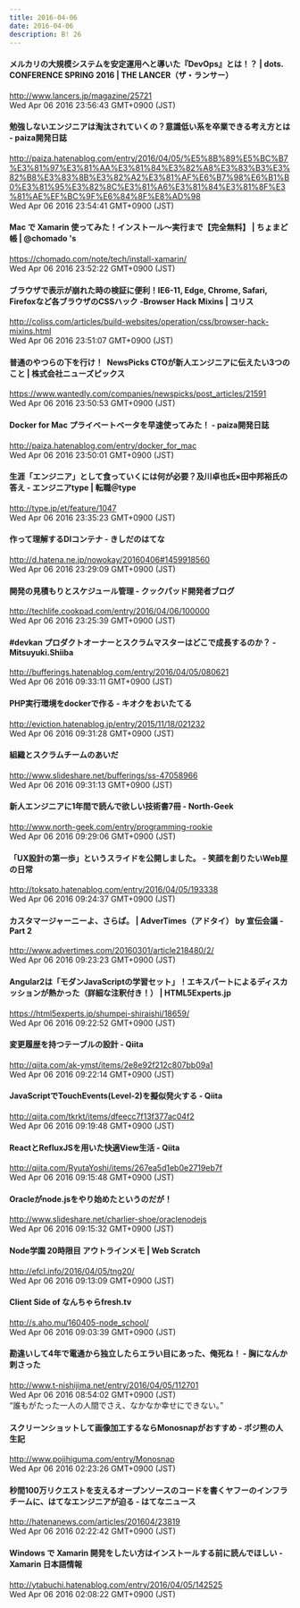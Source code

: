```yaml
---
title: 2016-04-06
date: 2016-04-06
description: B! 26
---
```


#### メルカリの大規模システムを安定運用へと導いた『DevOps』とは！？ | dots. CONFERENCE SPRING 2016 | THE LANCER（ザ・ランサー）
http://www.lancers.jp/magazine/25721<br>
Wed Apr 06 2016 23:56:43 GMT+0900 (JST)<br>


#### 勉強しないエンジニアは淘汰されていくの？意識低い系を卒業できる考え方とは - paiza開発日誌
http://paiza.hatenablog.com/entry/2016/04/05/%E5%8B%89%E5%BC%B7%E3%81%97%E3%81%AA%E3%81%84%E3%82%A8%E3%83%B3%E3%82%B8%E3%83%8B%E3%82%A2%E3%81%AF%E6%B7%98%E6%B1%B0%E3%81%95%E3%82%8C%E3%81%A6%E3%81%84%E3%81%8F%E3%81%AE%EF%BC%9F%E6%84%8F%E8%AD%98<br>
Wed Apr 06 2016 23:54:41 GMT+0900 (JST)<br>


#### Mac で Xamarin 使ってみた！インストール〜実行まで【完全無料】 | ちょまど帳 | @chomado 's
https://chomado.com/note/tech/install-xamarin/<br>
Wed Apr 06 2016 23:52:22 GMT+0900 (JST)<br>


####   ブラウザで表示が崩れた時の検証に便利！IE6-11, Edge, Chrome, Safari, Firefoxなど各ブラウザのCSSハック -Browser Hack Mixins | コリス
http://coliss.com/articles/build-websites/operation/css/browser-hack-mixins.html<br>
Wed Apr 06 2016 23:51:07 GMT+0900 (JST)<br>


#### 普通のやつらの下を行け！  NewsPicks CTOが新人エンジニアに伝えたい3つのこと | 株式会社ニューズピックス
https://www.wantedly.com/companies/newspicks/post_articles/21591<br>
Wed Apr 06 2016 23:50:53 GMT+0900 (JST)<br>


#### Docker for Mac プライベートベータを早速使ってみた！ - paiza開発日誌
http://paiza.hatenablog.com/entry/docker_for_mac<br>
Wed Apr 06 2016 23:50:01 GMT+0900 (JST)<br>


#### 生涯「エンジニア」として食っていくには何が必要？及川卓也氏×田中邦裕氏の答え - エンジニアtype | 転職＠type
http://type.jp/et/feature/1047<br>
Wed Apr 06 2016 23:35:23 GMT+0900 (JST)<br>


#### 作って理解するDIコンテナ - きしだのはてな
http://d.hatena.ne.jp/nowokay/20160406#1459918560<br>
Wed Apr 06 2016 23:29:09 GMT+0900 (JST)<br>


#### 開発の見積もりとスケジュール管理 - クックパッド開発者ブログ
http://techlife.cookpad.com/entry/2016/04/06/100000<br>
Wed Apr 06 2016 23:25:39 GMT+0900 (JST)<br>


#### #devkan プロダクトオーナーとスクラムマスターはどこで成長するのか？ - Mitsuyuki.Shiiba
http://bufferings.hatenablog.com/entry/2016/04/05/080621<br>
Wed Apr 06 2016 09:33:11 GMT+0900 (JST)<br>


#### PHP実行環境をdockerで作る - キオクをおいたてる
http://eviction.hatenablog.jp/entry/2015/11/18/021232<br>
Wed Apr 06 2016 09:31:28 GMT+0900 (JST)<br>


#### 組織とスクラムチームのあいだ
http://www.slideshare.net/bufferings/ss-47058966<br>
Wed Apr 06 2016 09:31:13 GMT+0900 (JST)<br>


#### 新人エンジニアに1年間で読んで欲しい技術書7冊 - North-Geek
http://www.north-geek.com/entry/programming-rookie<br>
Wed Apr 06 2016 09:29:06 GMT+0900 (JST)<br>


#### 「UX設計の第一歩」というスライドを公開しました。 - 笑顔を創りたいWeb屋の日常
http://toksato.hatenablog.com/entry/2016/04/05/193338<br>
Wed Apr 06 2016 09:24:37 GMT+0900 (JST)<br>


#### カスタマージャーニーよ、さらば。 | AdverTimes（アドタイ） by 宣伝会議 - Part 2
http://www.advertimes.com/20160301/article218480/2/<br>
Wed Apr 06 2016 09:23:23 GMT+0900 (JST)<br>


#### Angular2は「モダンJavaScriptの学習セット」！エキスパートによるディスカッションが熱かった（詳細な注釈付き！） | HTML5Experts.jp
https://html5experts.jp/shumpei-shiraishi/18659/<br>
Wed Apr 06 2016 09:22:52 GMT+0900 (JST)<br>


#### 変更履歴を持つテーブルの設計 - Qiita
http://qiita.com/ak-ymst/items/2e8e92f212c807bb09a1<br>
Wed Apr 06 2016 09:22:14 GMT+0900 (JST)<br>


#### JavaScriptでTouchEvents(Level-2)を擬似発火する - Qiita
http://qiita.com/tkrkt/items/dfeecc7f13f377ac04f2<br>
Wed Apr 06 2016 09:19:48 GMT+0900 (JST)<br>


#### ReactとRefluxJSを用いた快適View生活 - Qiita
http://qiita.com/RyutaYoshi/items/267ea5d1eb0e2719eb7f<br>
Wed Apr 06 2016 09:15:48 GMT+0900 (JST)<br>


#### Oracleがnode.jsをやり始めたというのだが！
http://www.slideshare.net/charlier-shoe/oraclenodejs<br>
Wed Apr 06 2016 09:15:32 GMT+0900 (JST)<br>


####                 Node学園 20時限目 アウトラインメモ | Web Scratch            
http://efcl.info/2016/04/05/tng20/<br>
Wed Apr 06 2016 09:13:09 GMT+0900 (JST)<br>


#### Client Side of なんちゃらfresh.tv
http://s.aho.mu/160405-node_school/<br>
Wed Apr 06 2016 09:03:39 GMT+0900 (JST)<br>


#### 勘違いして4年で電通から独立したらエラい目にあった、俺死ね！ - 胸になんか刺さった
http://www.t-nishijima.net/entry/2016/04/05/112701<br>
Wed Apr 06 2016 08:54:02 GMT+0900 (JST)<br>
“誰もがたった一人の人間でさえ、なかなか幸せにできない。”


#### スクリーンショットして画像加工するならMonosnapがおすすめ - ポジ熊の人生記
http://www.pojihiguma.com/entry/Monosnap<br>
Wed Apr 06 2016 02:23:26 GMT+0900 (JST)<br>


#### 秒間100万リクエストを支えるオープンソースのコードを書くヤフーのインフラチームに、はてなエンジニアが迫る - はてなニュース
http://hatenanews.com/articles/201604/23819<br>
Wed Apr 06 2016 02:22:42 GMT+0900 (JST)<br>


#### Windows で Xamarin 開発をしたい方はインストールする前に読んでほしい - Xamarin 日本語情報
http://ytabuchi.hatenablog.com/entry/2016/04/05/142525<br>
Wed Apr 06 2016 02:08:22 GMT+0900 (JST)<br>


